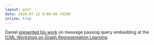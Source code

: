 ```yaml
---
layout: post
date: 2020-07-12 9:00:00 +0100
inline: true
---
```


Daniel [presented his work](https://slideslive.com/38931424/message-passing-query-embedding) on message passing query embedding at the [ICML Workshop on Graph Representation Learning](https://grlplus.github.io).
